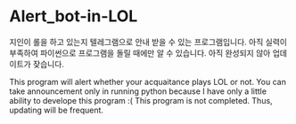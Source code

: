 # Alert_bot-in-LOL

지인이 롤을 하고 있는지 텔레그램으로 안내 받을 수 있는 프로그램입니다.
아직 실력이 부족하여 파이썬으로 프로그램을 돌릴 때에만 알 수 있습니다.
아직 완성되지 않아 업데이트가 잦습니다.

This program will alert whether your acquaitance plays LOL or not.
You can take announcement only in running python because I have only a little ability to develope this program :(
This program is not completed. Thus, updating will be frequent.
